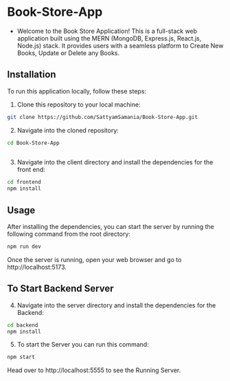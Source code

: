 # Book-Store-App

- Welcome to the Book Store Application! This is a full-stack web application built using the MERN (MongoDB, Express.js, React.js, Node.js) stack. It provides users with a seamless platform to Create New Books, Update or Delete any Books.


## Installation


To run this application locally, follow these steps: 

1. Clone this repository to your local machine:

```bash
git clone https://github.com/SattyamSamania/Book-Store-App.git
```


2. Navigate into the cloned repository:

```bash
cd Book-Store-App
  
```

3. Navigate into the client directory and install the dependencies for the front end:

```bash
cd frontend
npm install


```

## Usage
After installing the dependencies, you can start the server by running the following command from the root directory:

```bash
npm run dev

```

Once the server is running, open your web browser and go to http://localhost:5173.


## To Start Backend Server 


4. Navigate into the server directory and install the dependencies for the Backend:

```bash
cd backend
npm install 
```

5. To start the Server you can run this command: 

```bash
npm start
```

Head over to http://localhost:5555 to see the Running Server.

    


